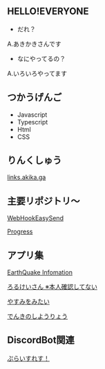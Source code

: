 ## HELLO!EVERYONE
- だれ？

A.あきかきさんです

- なにやってるの？

A.いろいろやってます

## つかうげんご
- Javascript
- Typescript
- Html
- CSS

## りんくしゅう
[links.akika.ga](https://links.akika.ga)

## 主要リポジトリ～
[WebHookEasySend](https://github.com/akikaki-bot/webhook_easy_send)

[Progress](https://github.com/akikaki-bot/Progress)

## アプリ集
[EarthQuake Infomation](http://www.jpeq.ml)

[ろるけいさん ※本人確認してない](https://rollmath.akika.ga)

[やすみをみたい](https://holidays.f5.si)

[でんきのしようりょう](http://energy-usage.f5.si)

## DiscordBot関連

[ぷらいすれす！](https://priceless.f5.si)

<!---

どうも！これを見ている方！
私のこともっと知りたい？知りたいでしょ？知りたいよね？
そうだね！じゃあなにする？
https://twitter.com/tensai_akikaki
↑ついったーだよ！よかったら！

--->
